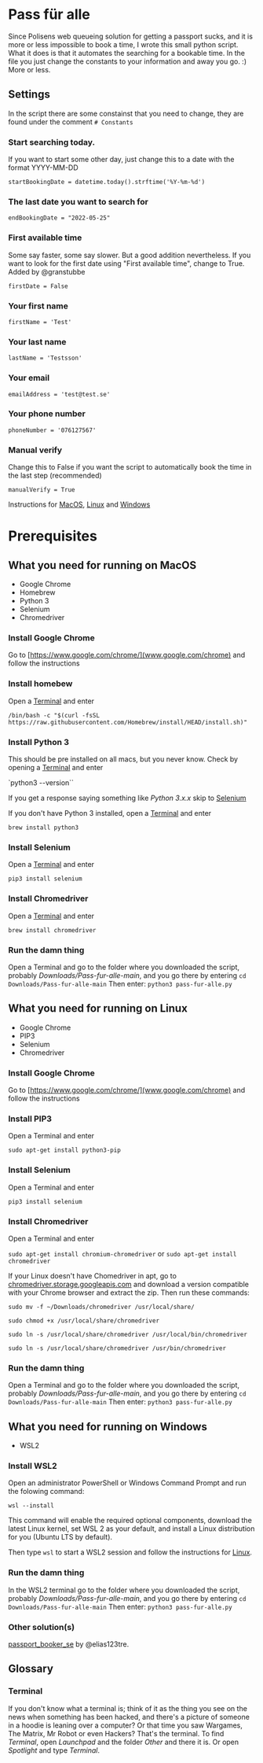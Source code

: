 # Pass für alle

Since Polisens web queueing solution for getting a passport sucks, and it is more or less impossible to book a time, I wrote this small python script. What it does is that it automates the searching for a bookable time. In the file you just change the constants to your information and away you go. :) More or less.

## Settings

In the script there are some constainst that you need to change, they are found under the comment `# Constants`

### Start searching today.

If you want to start some other day, just change this to a date with the format YYYY-MM-DD

`startBookingDate = datetime.today().strftime('%Y-%m-%d')`

### The last date you want to search for

`endBookingDate = "2022-05-25"`

### First available time

Some say faster, some say slower. But a good addition nevertheless. If you want to look for the first date using "First available time", change to True. Added by @granstubbe

`firstDate = False`

### Your first name

`firstName = 'Test'`

### Your last name

`lastName = 'Testsson'`

### Your email

`emailAddress = 'test@test.se'`

### Your phone number

`phoneNumber = '076127567'`

### Manual verify

Change this to False if you want the script to automatically book the time in the last step (recommended)

`manualVerify = True`

Instructions for [MacOS](#what-you-need-for-running-on-macos), [Linux](#what-you-need-for-running-on-linux) and [Windows](#what-you-need-for-running-on-windows)

# Prerequisites

## What you need for running on MacOS

* Google Chrome
* Homebrew
* Python 3
* Selenium
* Chromedriver

### Install Google Chrome
Go to [https://www.google.com/chrome/](www.google.com/chrome) and follow the instructions

### Install homebew
Open a [Terminal](#terminal) and enter

`/bin/bash -c "$(curl -fsSL https://raw.githubusercontent.com/Homebrew/install/HEAD/install.sh)"`

### Install Python 3
This should be pre installed on all macs, but you never know. Check by opening a [Terminal](#terminal) and enter

`python3 --version``

If you get a response saying something like *Python 3.x.x* skip to [Selenium](#install-selenium)

If you don't have Python 3 installed, open a [Terminal](#terminal) and enter

`brew install python3`

### Install Selenium
Open a [Terminal](#terminal) and enter

`pip3 install selenium`

### Install Chromedriver
Open a [Terminal](#terminal) and enter

`brew install chromedriver`

### Run the damn thing
Open a Terminal and go to the folder where you downloaded the script, probably *Downloads/Pass-fur-alle-main*, and you go there by entering `cd Downloads/Pass-fur-alle-main`
Then enter: `python3 pass-fur-alle.py`

## What you need for running on Linux

* Google Chrome
* PIP3
* Selenium
* Chromedriver

### Install Google Chrome
Go to [https://www.google.com/chrome/](www.google.com/chrome) and follow the instructions

### Install PIP3
Open a Terminal and enter

`sudo apt-get install python3-pip`

### Install Selenium
Open a Terminal and enter

`pip3 install selenium`

### Install Chromedriver
Open a Terminal and enter

`sudo apt-get install chromium-chromedriver`
or
`sudo apt-get install chromedriver`

If your Linux doesn't have Chomedriver in apt, go to [chromedriver.storage.googleapis.com](https://chromedriver.storage.googleapis.com/index.html) and download a version compatible with your Chrome browser and extract the zip. Then run these commands:

`sudo mv -f ~/Downloads/chromedriver /usr/local/share/`

`sudo chmod +x /usr/local/share/chromedriver`

`sudo ln -s /usr/local/share/chromedriver /usr/local/bin/chromedriver`

`sudo ln -s /usr/local/share/chromedriver /usr/bin/chromedriver`

### Run the damn thing
Open a Terminal and go to the folder where you downloaded the script, probably *Downloads/Pass-fur-alle-main*, and you go there by entering `cd Downloads/Pass-fur-alle-main`
Then enter: `python3 pass-fur-alle.py`

## What you need for running on Windows

* WSL2

### Install WSL2 

Open an administrator PowerShell or Windows Command Prompt and run the folowing command:

`wsl --install`

This command will enable the required optional components, download the latest Linux kernel, set WSL 2 as your default, and install a Linux distribution for you (Ubuntu LTS by default).

Then type `wsl` to start a WSL2 session and follow the instructions for [Linux](#what-you-need-for-running-on-linux).

### Run the damn thing
In the WSL2 terminal go to the folder where you downloaded the script, probably *Downloads/Pass-fur-alle-main*, and you go there by entering `cd Downloads/Pass-fur-alle-main`
Then enter: `python3 pass-fur-alle.py`

### Other solution(s)

[passport_booker_se](https://github.com/elias123tre/passport_booker_se) by @elias123tre.

## Glossary

### Terminal
If you don't know what a terminal is; think of it as the thing you see on the news when something has been hacked, and there's a picture of someone in a hoodie is leaning over a computer? Or that time you saw Wargames, The Matrix, Mr Robot or even Hackers? That's the terminal.
To find *Terminal*, open *Launchpad* and the folder *Other* and there it is. Or open *Spotlight* and type *Terminal*.

